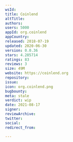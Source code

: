 ```yaml
---
wsId: 
title: Coinlend
altTitle: 
authors: 
users: 5000
appId: org.coinlend
appCountry: 
released: 2018-07-19
updated: 2020-06-30
version: 0.0.36
stars: 4.285714
ratings: 83
reviews: 3
size: 49M
website: https://coinlend.org
repository: 
issue: 
icon: org.coinlend.png
bugbounty: 
meta: stale
verdict: wip
date: 2021-08-17
signer: 
reviewArchive: 
twitter: 
social: 
redirect_from: 

---
```


